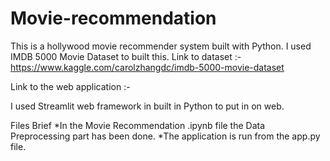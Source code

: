 # Movie-recommendation

This is a hollywood movie recommender system built with Python. I used IMDB 5000 Movie Dataset to built this. Link to dataset :- https://www.kaggle.com/carolzhangdc/imdb-5000-movie-dataset

Link to the web application :- 


I used Streamlit web framework in built in Python to put in on web.

Files Brief
*In the Movie Recommendation .ipynb file the Data Preprocessing part has been done.
*The application is run from the app.py file.
